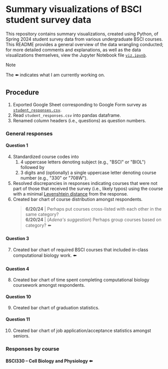 # Summary visualizations of BSCI student survey data
This repository contains summary visualizations, created using Python, of Spring 2024 student survey data from various undergraduate BSCI courses. This README provides a general overview of the data wrangling conducted; for more detailed comments and explanations, as well as the data visualizations themselves, view the Jupyter Notebook file [`viz.ipynb`](./viz.ipynb).

> [!NOTE]
> The :arrow_left: indicates what I am currently working on.

## Procedure
1. Exported Google Sheet corresponding to Google Form survey as [`student_responses.csv`](./student_responses.csv).
2. Read `student_responses.csv` into pandas dataframe.
3. Renamed column headers (i.e., questions) as question numbers.

### General responses
#### Question 1
4. Standardized course codes into
   1. 4 uppercase letters denoting subject (e.g., "BSCI" or "BIOL") followed by
   2. 3 digits and (optionally) a single uppercase letter denoting course number (e.g., "330" or "708W").
5. Resolved discrepancies in responses indicating courses that were not part of those that received the survey (i.e., likely typos) using the course with a minimal [Levenshtein distance](https://en.wikipedia.org/wiki/Levenshtein_distance) from the response.
6. Created bar chart of course distribution amongst respondents.
   > **6/20/24** | Perhaps put courses cross-listed with each other in the same category?  
   > **6/20/24** | (_Adena's suggestion_) Perhaps group courses based on category? :arrow_left:

#### Question 3
7. Created bar chart of required BSCI courses that included in-class computational biology work. :arrow_left:

#### Question 4
8. Created bar chart of time spent completing computational biology coursework amongst respondents.

#### Question 10
9. Created bar chart of graduation statistics.

#### Question 11
10. Created bar chart of job application/acceptance statistics amongst seniors.

### Responses by course
#### BSCI330 – Cell Biology and Physiology :arrow_left: